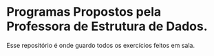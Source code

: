 # Programas Propostos pela Professora de Estrutura de Dados.
Esse repositório é onde guardo todos os exercícios feitos em sala.

